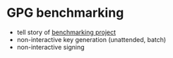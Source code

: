 # GPG benchmarking

- tell story of [benchmarking project](https://github.com/Isaac-DeFrain/MICSCRYPTOProject)
- non-interactive key generation (unattended, batch)
- non-interactive signing
